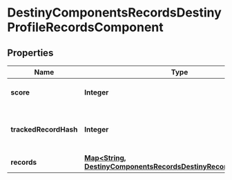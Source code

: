 
# DestinyComponentsRecordsDestinyProfileRecordsComponent

## Properties
Name | Type | Description | Notes
------------ | ------------- | ------------- | -------------
**score** | **Integer** | Your \&quot;Triumphs\&quot; score. |  [optional]
**trackedRecordHash** | **Integer** | If this profile is tracking a record, this is the hash identifier of the record it is tracking. |  [optional]
**records** | [**Map&lt;String, DestinyComponentsRecordsDestinyRecordComponent&gt;**](DestinyComponentsRecordsDestinyRecordComponent.md) |  |  [optional]



